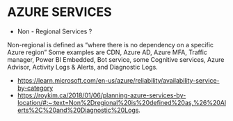 # AZURE SERVICES

- Non - Regional Services ?

Non-regional is defined as “where there is no dependency on a specific Azure region” Some examples are CDN, Azure AD, Azure MFA, Traffic manager, Power BI Embedded, Bot service, some Cognitive services, Azure Advisor, Activity Logs & Alerts, and Diagnostic Logs.


- https://learn.microsoft.com/en-us/azure/reliability/availability-service-by-category
- https://roykim.ca/2018/01/06/planning-azure-services-by-location/#:~:text=Non%2Dregional%20is%20defined%20as,%26%20Alerts%2C%20and%20Diagnostic%20Logs.